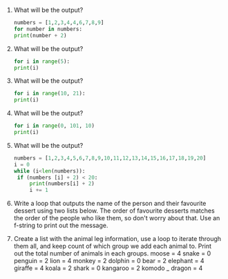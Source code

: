 1. What will be the output?
   ```python
   numbers = [1,2,3,4,4,6,7,8,9]
   for number in numbers: 
   print(number + 2)
   ```
1. What will be the output?
   ```python
   for i in range(5):
   print(i)
   ```
1. What will be the output?
   ```python
   for i in range(10, 21):
   print(i)
   ```
1. What will be the output?
   ```python
   for i in range(0, 101, 10)
   print(i)
   ```
1. What will be the output?
   ```python
   numbers = [1,2,3,4,5,6,7,8,9,10,11,12,13,14,15,16,17,18,19,20]
   i = 0
   while (i<len(numbers)):
    if (numbers [i] + 2) < 20:
        print(numbers[i] + 2)
        i += 1
   ```
1. Write a loop that outputs the name of the person and their favourite dessert using two lists below. The order of favourite            desserts matches the order of the people who like them, so don't worry about that. Use an f-string to print out the message.

1. Create a list with the animal leg information, use a loop to iterate through them all, and keep count of which group we add each animal to. Print out the total number of animals in each groups.
moose = 4
snake = 0
penguin = 2
lion = 4
monkey = 2
dolphin = 0
bear = 2
elephant = 4 
giraffe = 4
koala = 2
shark =  0
kangaroo = 2
komodo _ dragon = 4
